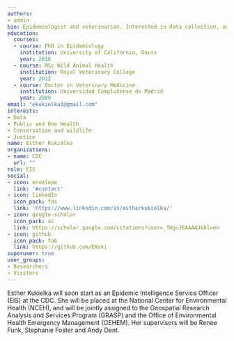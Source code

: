 ```yaml
---
authors:
- admin
bio: Epidemiologist and veterinarian. Interested in data collection, analysis, interpretation and (of course) communication in several fields, especially public health, one health and animal health/welfare/conservation.
education:
  courses:
  - course: PhD in Epidemiology
    institution: University of California, Davis
    year: 2018
  - course: MSc Wild Animal Health
    institution: Royal Veterinary College
    year: 2012
  - course: Doctor in Veterinary Medicine
    institution: Universidad Complutense de Madrid
    year: 2009
email: "ekukielka1@gmail.com"
interests:
- Data
- Public and One Health
- Conservation and wildlife
- Justice
name: Esther Kukielka
organizations:
- name: CDC
  url: ""
role: EIS
social:
- icon: envelope
  link: '#contact'
- icon: linkedIn
  icon_pack: fas
  link: 'https://www.linkedin.com/in/estherkukielka/'
- icon: google-scholar
  icon_pack: ai
  link: https://scholar.google.com/citations?user=_fHguJEAAAAJ&hl=en
- icon: github
  icon_pack: fab
  link: https://github.com/EKuki
superuser: true
user_groups:
- Researchers
- Visitors
---
```


Esther Kukielka will soon start as an Epidemic Intelligence Service Officer (EIS) at the CDC. She will be placed at the National Center for Environmental Health (NCEH), and will be jointly assigned to the Geospatial Research Analysis and Services Program (GRASP) and the Office of Environmental Health Emergency Management (OEHEM). Her supervisors will be Renee Funk, Stephanie Foster and Andy Dent.
